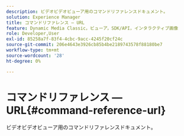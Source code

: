 ```yaml
---
description: ビデオビデオビューア用のコマンドリファレンスドキュメント。
solution: Experience Manager
title: コマンドリファレンス — URL
feature: Dynamic Media Classic，ビューア，SDK/API，インタラクティブ画像
role: Developer,User
exl-id: 85258a7f-83f4-4cbc-9acc-4245f20cf24c
source-git-commit: 206e4643e3926cb85b4be2189743578f88180be7
workflow-type: tm+mt
source-wordcount: '28'
ht-degree: 0%

---
```


# コマンドリファレンス — URL{#command-reference-url}

ビデオビデオビューア用のコマンドリファレンスドキュメント。
